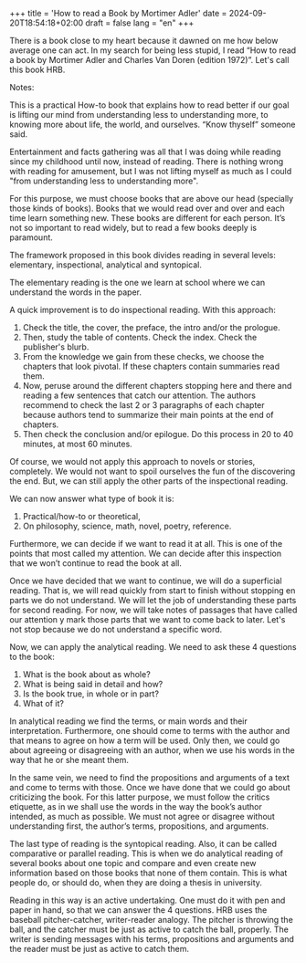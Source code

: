 ﻿+++
title = 'How to read a Book by Mortimer Adler'
date = 2024-09-20T18:54:18+02:00
draft = false
lang = "en"
+++

There is a book close to my heart because it dawned on me how below average one can act. In my search for being less stupid, I read “How to read a book by Mortimer Adler and Charles Van Doren (edition 1972)”. Let's call this book HRB.  

Notes:

This is a practical How-to book that explains how to read better if our goal is lifting our mind from understanding less to understanding more, to knowing more about life, the world, and ourselves. “Know thyself” someone said.

Entertainment and facts gathering was all that I was doing while reading since my childhood until now, instead of reading. There is nothing wrong with reading for amusement, but I was not lifting myself as much as I could "from understanding less to understanding more". 

For this purpose, we must choose books that are above our head (specially those kinds of books). Books that we would read over and over and each time learn something new. These books are different for each person. It’s not so important to read widely, but to read a few books deeply is paramount.

The framework proposed in this book divides reading in several levels: elementary, inspectional, analytical and syntopical.

The elementary reading is the one we learn at school where we can understand the words in the paper. 

A quick improvement is to do inspectional reading. With this approach:
1. Check the title, the cover, the preface, the intro and/or the prologue.
2. Then, study the table of contents. Check the index. Check the publisher's blurb. 
3. From the knowledge we gain from these checks, we choose the chapters that look pivotal. If these chapters contain summaries read them. 
4. Now, peruse around the different chapters stopping here and there and reading a few sentences that catch our attention. The authors recommend to check the last 2 or 3 paragraphs of each chapter because authors tend to summarize their main points at the end of chapters. 
5. Then check the conclusion and/or epilogue. Do this process in 20 to 40 minutes, at most 60 minutes.

Of course, we would not apply this approach to novels or stories, completely. We would not want to spoil ourselves the fun of the discovering the end. But, we can still apply the other parts of the inspectional reading.

We can now answer what type of book it is: 
1. Practical/how-to or theoretical,
2. On philosophy, science, math, novel, poetry, reference. 

Furthermore, we can decide if we want to read it at all. This is one of the points that most called my attention. We can decide after this inspection that we won’t continue to read the book at all.

Once we have decided that we want to continue, we will do a superficial reading. That is, we will read quickly from start to finish without stopping en parts we do not understand. We will let the job of understanding these parts for second reading. For now, we will take notes of passages that have called our attention y mark those parts that we want to come back to later. Let's not stop because we do not understand a specific word.

Now, we can apply the analytical reading. We need to ask these 4 questions to the book:

1. What is the book about as whole?
2. What is being said in detail and how?
3. Is the book true, in whole or in part?
4. What of it?

In analytical reading we find the terms, or main words and their interpretation. Furthermore, one should come to terms with the author and that means to agree on how a term will be used. Only then, we could go about agreeing or disagreeing with an author, when we use his words in the way that he or she meant them.

In the same vein, we need to find the propositions and arguments of a text and come to terms with those. Once we have done that we could go about criticizing the book. For this latter purpose, we must follow the critics etiquette, as in we shall use the words in the way the book’s author intended, as much as possible. We must not agree or disagree without understanding first, the author’s terms, propositions, and arguments.

The last type of reading is the syntopical reading. Also, it can be called comparative or parallel reading. This is when we do analytical reading of several books about one topic and compare and even create new information based on those books that none of them contain. This is what people do, or should do, when they are doing a thesis in university.

Reading in this way is an active undertaking. One must do it with pen and paper in hand, so that we can answer the 4 questions. HRB uses the baseball pitcher-catcher, writer-reader analogy. The pitcher is throwing the ball, and the catcher must be just as active to catch the ball, properly. The writer is sending messages with his terms, propositions and arguments and the reader must be just as active to catch them.
